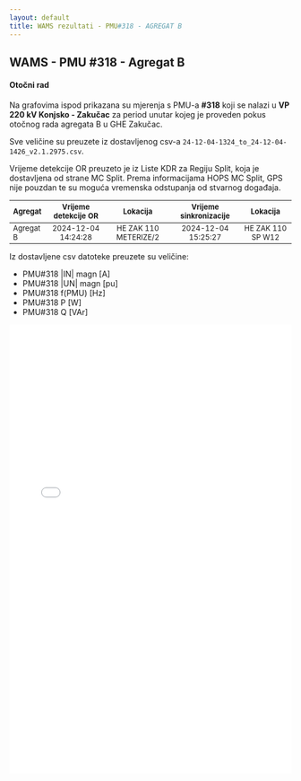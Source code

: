 ```yaml
---
layout: default
title: WAMS rezultati - PMU#318 - AGREGAT B
---
```


## WAMS - PMU #318 - Agregat B 

#### Otočni rad

Na grafovima ispod prikazana su mjerenja s PMU-a **#318** koji se nalazi u **VP 220 kV Konjsko - Zakučac** za period unutar
kojeg je proveden pokus otočnog rada agregata B u GHE Zakučac.

Sve veličine su preuzete iz dostavljenog csv-a `24-12-04-1324_to_24-12-04-1426_v2.1.2975.csv`.

Vrijeme detekcije OR preuzeto je iz Liste KDR za Regiju Split, koja je dostavljena od strane MC Split.
Prema informacijama HOPS MC Split, GPS nije pouzdan te su moguća vremenska odstupanja od stvarnog događaja.

<style scoped>
table {
  font-size: 13px;
}
</style>

| Agregat | Vrijeme detekcije OR |  Lokacija             | Vrijeme sinkronizacije | Lokacija          |
| :------ | :------------------: | :------------------:  | :---------------------:|:-----------------:|
|Agregat B| 2024-12-04 14:24:28  | HE ZAK 110 METERIZE/2 | 2024-12-04 15:25:27    | HE ZAK 110 SP W12 |

Iz dostavljene csv datoteke preuzete su veličine:
* PMU#318 |IN| magn [A]
* PMU#318 |UN| magn [pu]
* PMU#318 f(PMU) [Hz]
* PMU#318 P [W]
* PMU#318 Q [VAr]

<div class="wide-graph">
    <iframe src="{{ site.baseurl }}/wams-or/or-agregata-b-pmu-318.html" width="100%" height="800px" frameborder="0"></iframe>
</div>